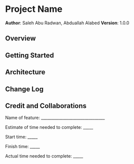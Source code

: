 # Project Name

**Author**: Saleh Abu Radwan, Abduallah Alabed
**Version**: 1.0.0 

## Overview


## Getting Started

## Architecture


## Change Log

## Credit and Collaborations
Name of feature: ________________________________

Estimate of time needed to complete: _____

Start time: _____

Finish time: _____

Actual time needed to complete: _____